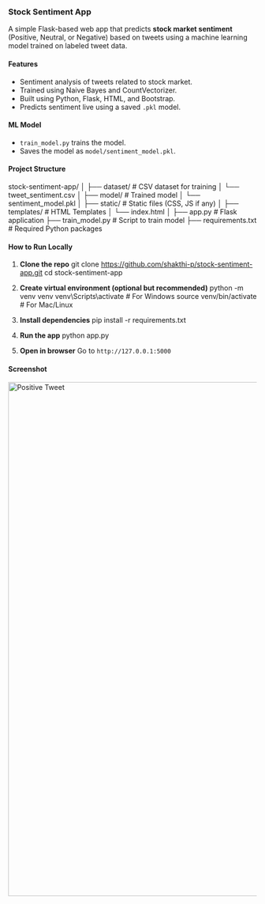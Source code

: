 ### Stock Sentiment App
A simple Flask-based web app that predicts **stock market sentiment** (Positive, Neutral, or Negative) based on tweets using a machine learning model trained on labeled tweet data.

#### Features
- Sentiment analysis of tweets related to stock market.
- Trained using Naive Bayes and CountVectorizer.
- Built using Python, Flask, HTML, and Bootstrap.
- Predicts sentiment live using a saved `.pkl` model.

#### ML Model
- `train_model.py` trains the model.
- Saves the model as `model/sentiment_model.pkl`.

#### Project Structure
stock-sentiment-app/
│
├── dataset/                # CSV dataset for training
│   └── tweet_sentiment.csv
│
├── model/                  # Trained model
│   └── sentiment_model.pkl
│
├── static/                 # Static files (CSS, JS if any)
│
├── templates/              # HTML Templates
│   └── index.html
│
├── app.py                  # Flask application
├── train_model.py          # Script to train model
├── requirements.txt        # Required Python packages

#### How to Run Locally

1. **Clone the repo**
git clone https://github.com/shakthi-p/stock-sentiment-app.git
cd stock-sentiment-app

2. **Create virtual environment (optional but recommended)**
python -m venv venv
venv\Scripts\activate  # For Windows
source venv/bin/activate  # For Mac/Linux

3. **Install dependencies**
pip install -r requirements.txt

4. **Run the app**
python app.py

5. **Open in browser**
   Go to `http://127.0.0.1:5000`
   
#### Screenshot
<img width="1919" height="1040" alt="Positive Tweet" src="https://github.com/user-attachments/assets/5ebdc8f1-4da0-4ef9-9a05-90b090eb60e9" />




